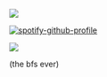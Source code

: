 ![](https://komarev.com/ghpvc/?username=your-github-username&abbreviated=true)

[![spotify-github-profile](https://spotify-github-profile.kittinanx.com/api/view?uid=wawr7uc2p4tz3bz7gesudnppv&cover_image=true&theme=natemoo-re&show_offline=false&background_color=121212&interchange=false&bar_color=6a8cb9&bar_color_cover=false)](https://github.com/kittinan/spotify-github-profile)

![]([https://64.media.tumblr.com/3102fc687361e508247cb4240029af52/83a566ae68f59138-42/s250x400/87951f8e77234ec0f3603ba1ef1cd683c4c5a415.gifv](https://64.media.tumblr.com/f060907ff41c37555cd5d4e3b828be3b/tumblr_pmxahpVmg91u675kj_1280.jpg))

(the bfs ever)
